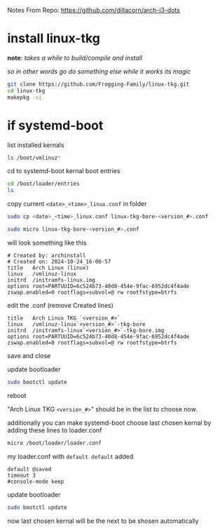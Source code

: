 Notes From Repo: https://github.com/dillacorn/arch-i3-dots

# install linux-tkg

**note**: *takes a while to build/compile and install*

*so in other words go do something else while it works its magic*

```sh
git clone https://github.com/Frogging-Family/linux-tkg.git
cd linux-tkg
makepkg -si
```

# if systemd-boot

list installed kernals

```sh
ls /boot/vmlinuz*
```
cd to systemd-boot kernal boot entries

```sh
cd /boot/loader/entries
ls
```

copy current `<date>_<time>_linux.conf` in folder

```sh
sudo cp <date>_<time>_linux.conf linux-tkg-bore-<version_#>.conf
```

```sh
sudo micro linux-tkg-bore-<version_#>.conf
```

will look something like this

```
# Created by: archinstall
# Created on: 2024-10-24_16-00-57
title   Arch Linux (linux)
linux   /vmlinuz-linux
initrd  /initramfs-linux.img
options root=PARTUUID=6c524b73-40d8-454e-9fac-6952dc4f4ade zswap.enabled=0 rootflags=subvol=@ rw rootfstype=btrfs
```

edit the .conf (remove Created lines)

```
title   Arch Linux TKG `<version_#>`
linux   /vmlinuz-linux`<version_#>`-tkg-bore
initrd  /initramfs-linux`<version_#>`-tkg-bore.img
options root=PARTUUID=6c524b73-40d8-454e-9fac-6952dc4f4ade zswap.enabled=0 rootflags=subvol=@ rw rootfstype=btrfs
```

save and close

update bootloader

```sh
sudo bootctl update
```

reboot

"Arch Linux TKG `<version_#>`" should be in the list to choose now.

additionally you can make systemd-boot choose last chosen kernal by adding these lines to loader.conf

```sh
micro /boot/loader/loader.conf
```

my loader.conf with `default default` added

```
default @saved
timeout 3
#console-mode keep
```

update bootloader

```sh
sudo bootctl update
```

now last chosen kernal will be the next to be shosen automatically
